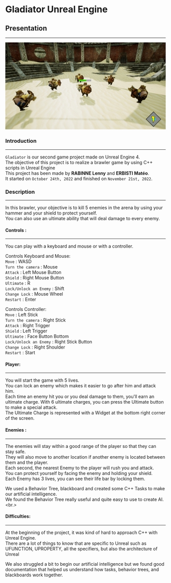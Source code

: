 # Gladiator Unreal Engine

## Presentation
-----------
![png](./Images/GameScreen_1.png)

### Introduction
-----------
 `Gladiator` is our second game project made on Unreal Engine 4. <br>
 The objective of this project is to realize a brawler game by using C++ scripts in Unreal Engine <br>
 This project has been made by **RABINNE Lenny** and **ERBISTI Matéo**. <br>
 It started on `October 24th, 2022` and finished on `November 21st, 2022`. <br>

### Description
-----------
In this brawler, your objective is to kill 5 enemies in the arena by using your hammer and your shield to protect yourself. <br>
You can also use an ultimate ability that will deal damage to every enemy. <br>


#### Controls :
-----------
You can play with a keyboard and mouse or with a controller.

Controls Keyboard and Mouse:<br>
`Move` : WASD <br>
`Turn the camera` : Mouse <br>
`Attack` : Left Mouse Button <br>
`Shield` : Right Mouse Button <br>
`Ultimate` : R <br>
`Lock/Unlock an Enemy` : Shift <br>
`Change Lock` : Mouse Wheel <br>
`Restart` : Enter <br>

Controls Controller:<br>
`Move` : Left Stick <br>
`Turn the camera` : Right Stick <br>
`Attack` : Right Trigger <br>
`Shield` : Left Trigger  <br>
`Ultimate` : Face Button Bottom <br>
`Lock/Unlock an Enemy` : Right Stick Button <br>
`Change Lock` : Right Shoulder <br>
`Restart` : Start <br>

#### Player: 
-----------

You will start the game with 5 lives. <br>
You can lock an enemy which makes it easier to go after him and attack him. <br>
Each time an enemy hit you or you deal damage to them, you'll earn an ultimate charge. With 6 ultimate charges, you can press the Ultimate button to make a special attack. <br>
The Ultimate Charge is represented with a Widget at the bottom right corner of the screen. <br>

#### Enemies : 
-----------
The enemies will stay within a good range of the player so that they can stay safe. <br>
They will also move to another location if another enemy is located between them and the player. <br>
Each second, the nearest Enemy to the player will rush you and attack. <br>
You can protect yourself by facing the enemy and holding your shield. <br>
Each Enemy has 3 lives, you can see their life bar by locking them. <br>

We used a Behavior Tree, blackboard and created some C++ Tasks to make our artificial intelligence. <br>
We found the Behavior Tree really useful and quite easy to use to create AI. <br.>

#### Difficulties: 
-----------

At the beginning of the project, it was kind of hard to approach C++ with Unreal Engine. <br>
There are a lot of things to know that are specific to Unreal such as UFUNCTION, UPROPERTY, all the specifiers, but also the architecture of Unreal <br>

We also struggled a bit to begin our artificial intelligence but we found good documentation that helped us understand how tasks, behavior trees, and blackboards work together. <br>


